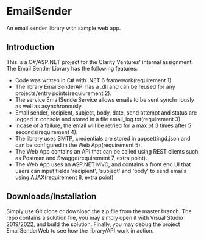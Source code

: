 # EmailSender
An email sender library with sample web app.

## Introduction
This is a C#/ASP.NET project for the Clarity Ventures' internal assignment. The Email Sender Library has the following features: 

- Code was written in C# with .NET 6 framework(requirement 1).
- The library EmailSenderAPI has a .dll and can be reused for any projects/entry points(requiurement 2). 
- The service EmailSenderService allows emails to be sent synchrnously as well as asynchronously.
- Email sender, recipient, subject, body, date, send attempt and status are logged in console and stored in a file email_log.txt(requirement 3).
- Incase of a failure, the email will be retried for a max of 3 times after 5 seconds(requirement 4).
- The library uses SMTP, credentials are stored in appsettingd.json and can be configured in the Web App(requirement 5).
- The Web App contains an API that can be called using REST clients such as Postman and Swagge(requirement 7, extra point).
- The Web App uses an ASP.NET MVC, and contains a front end UI that users can input fields 'recipient', 'subject' and 'body' to send emails using AJAX(requirement 8, extra point)

## Downloads/Installation
Simply use Git clone or download the zip file from the master branch. The repo contains a solution file, you may simply open it with Visual Studio 2019/2022, and build the solution. Finally, you may debug the project EmailSenderWeb to see how the library/API work in action.